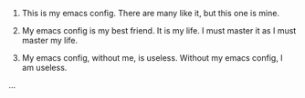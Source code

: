 1. This is my emacs config. There are many like it, but this one is mine.

2. My emacs config is my best friend. It is my life. I must master it as
I must master my life.

3. My emacs config, without me, is useless. Without my emacs config, I am
useless.

...